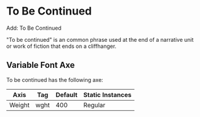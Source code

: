 # To Be Continued
Add: To Be Continued

"To be continued" is an common phrase used at the end of a narrative unit or work of fiction that ends on a cliffhanger.

## Variable Font Axe

To be continued has the following axe:

Axis | Tag | Default | Static Instances
--- | --- | --- | ---
Weight | wght | 400 | Regular
